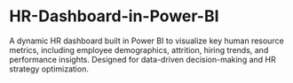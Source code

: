 # HR-Dashboard-in-Power-BI
A dynamic HR dashboard built in Power BI to visualize key human resource metrics, including employee demographics, attrition, hiring trends, and performance insights. Designed for data-driven decision-making and HR strategy optimization.
